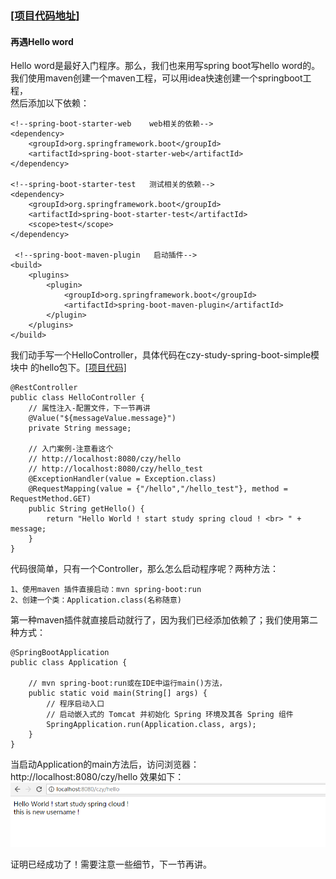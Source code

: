 ### [[项目代码地址]](https://github.com/AndyCZY/czy-study-spring-boot "项目代码地址")  


#### 再遇Hello word
   Hello word是最好入门程序。那么，我们也来用写spring boot写hello word的。      
   我们使用maven创建一个maven工程，可以用idea快速创建一个springboot工程，      
   然后添加以下依赖：      
        
    <!--spring-boot-starter-web    web相关的依赖-->
    <dependency>
        <groupId>org.springframework.boot</groupId>
        <artifactId>spring-boot-starter-web</artifactId>
    </dependency>

    <!--spring-boot-starter-test   测试相关的依赖-->
    <dependency>
        <groupId>org.springframework.boot</groupId>
        <artifactId>spring-boot-starter-test</artifactId>
        <scope>test</scope>
    </dependency>

     <!--spring-boot-maven-plugin   启动插件-->
    <build>
        <plugins>
            <plugin>
                <groupId>org.springframework.boot</groupId>
                <artifactId>spring-boot-maven-plugin</artifactId>
            </plugin>
        </plugins>
    </build>
        
        
   我们动手写一个HelloController，具体代码在czy-study-spring-boot-simple模块中
的hello包下。[[项目代码]](https://github.com/AndyCZY/czy-study-spring-boot/tree/master/czy-study-spring-boot-simple/src/main/java/org/czy/com)
  
    @RestController
    public class HelloController {
        // 属性注入-配置文件，下一节再讲
        @Value("${messageValue.message}")
        private String message;
        
        // 入门案例-注意看这个
        // http://localhost:8080/czy/hello
        // http://localhost:8080/czy/hello_test
        @ExceptionHandler(value = Exception.class)
        @RequestMapping(value = {"/hello","/hello_test"}, method = RequestMethod.GET)
        public String getHello() {
            return "Hello World ! start study spring cloud ! <br> " + message;
        }
   	}
        
代码很简单，只有一个Controller，那么怎么启动程序呢？两种方法：     
    
    1、使用maven 插件直接启动：mvn spring-boot:run    
    2、创建一个类：Application.class(名称随意)
   
第一种maven插件就直接启动就行了，因为我们已经添加依赖了；我们使用第二种方式：
    
    @SpringBootApplication
    public class Application {
    
        // mvn spring-boot:run或在IDE中运行main()方法，
        public static void main(String[] args) {
            // 程序启动入口
            // 启动嵌入式的 Tomcat 并初始化 Spring 环境及其各 Spring 组件
            SpringApplication.run(Application.class, args);
        }
    }
    
当启动Application的main方法后，访问浏览器：http://localhost:8080/czy/hello 效果如下：  
![PNG](images/hello.png)

证明已经成功了！需要注意一些细节，下一节再讲。

  
  





















